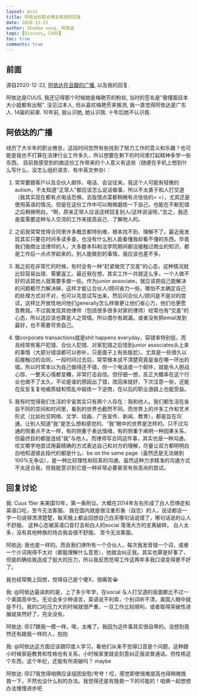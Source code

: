 ```yaml
---
layout: post
title: 阿依达的职业倦怠和我的回复
date: 2020-12-21
author: Shadow song, 阿依达
tags: [Discuss, CUUS]
toc: true
comments: true
---
```


## 前面

源自2020-12-22, [阿依达在豆瓣的广播](https://www.douban.com/people/ayida365/status/3222711420/?start=0#comments), 以及我的回复. 

阿依达是CUUS, 我还记得那个时候她是梅艳芳的粉丝, 当时的签名是"傲慢面目本大小姐都有出租". 没见过本人, 但从喜欢梅艳芳来推测, 我一直觉得阿依达是广东人. 14届的前辈. 10年前, 我认识她, 她认识我. 十年后她不认识我. 

## 阿依达的广播

经历了大半年的职业倦怠，这段时间忽然有些找到了努力工作的意义和乐趣？也可能是我也不打算在法律行业工作多久，所以想要在剩下的时间里打起精神多学一些东西。
目前我感受到的做这份工作带来的个人意义有这些（随便在手机上想到什么写什么，没怎么组织语言、有中英文参杂）：

1. 常常要跟客户以及合伙人邮件、电话、会议往来。我这个人可能有轻微的autism，不太知道“正常人”都应该怎么说话做事，所以不太善于和人打交道（我其实现在都有点电话恐惧，去饭馆点菜都稍微有点怯怯的= =），尤其还是使用英语的情况。但是在这份工作中可以稍微磨炼一下自己，也能在不断犯错之后稍微明白，“啊，原来正常人应该这样回复别人/这样说话呀。”总之，我还是蛮需要这种与人交流的工作来提高自己、了解他人的。

2. 之前我常常觉得合同里许多概念都特别难，根本找不到、理解不了。最近我发现其实只要花时间多读多查，也没有什么别人能看懂我却看不懂的东西。毕竟我们做商业法律师的人，大多数本科和法学院期间都没接触过商业的知识，都是工作后一点点学起来的。别人能做到的事情，我应该也差不多。

3. 我之前在非常忙的时候，有时会有一种“赶紧做完了交差”的心态，这种情况就比较容易出错、需要返工。最近我在想，其实工作一共就这么多，一个人做不好的话其他人就需要多做一些。作为junior associate，就应该把自己能解决的问题都尽力解决掉，这样才能让合伙人/顾问省力一些。哪怕不太确定自己的处理方式对不对，也可以先尝试写出来，然后问合伙人/顾问是不是对的尝试，这样比开放性地问他们generally怎么样做更让他们省心力，他们也更愿意教我。不过我发现其他律师（包括很多很多对家的律师）经常也有“交差”的心态，所以这应该也算是人之常情。所以偶尔有疏漏，或者没有把email发到最好，也不需要苛责自己。

4. 做corporate transactions就是shit happens everyday，容错率特别低，而且经常有客户犯错、合伙人犯错、对家犯错之后怪到junior associates头上来的事情（大部分错误都可以弥补，只是面子上有些尴尬）。尤其是一些很久以前接触过的合同，一段时间过去后，常常根本说不清楚究竟是谁在哪一环出的错。所以时常本以为自己做得还不错，但一个电话或一个邮件，就能令人胆战心惊、一整天心情都变糟，非常打击自信。但仔细一想，反正大概率在这个行业也做不了太久，不论是谁的原因出了错，改回来就好、下次注意一些，还能在反反复复地被质疑和慌乱中锻炼一下逆商，在以后的职业道路上也能受益。

5. 我有时觉得我们生活的宇宙其实只有两个人存在：我和他人。我们都生活在各自不同的空间和时间里，看到的世界也截然不同。而世界上的许多工作和艺术形式（比如社交网络、文学、绘画、广告宣传、新闻、教育），都是旨在沟通，让别人知道“我”是怎么想和感觉的、“我”眼中的世界是怎样的。只不过沟通的侧重点不太一样，有的侧重于表达情绪，有的侧重于阐明一种因果关系，但最终目的都是连结“我”与他人。而律师写合同这件事，其实也是一种沟通，咬文嚼字地尝试用最精确的方式表达自己和对方的理解，尽量让双方都明明白白地知道彼此指代的都是什么、be on the same page（虽然还是无法做到100%无争议），是一种比较理性和较真的沟通。虽然这种力求精准的沟通方式不太适合我，但我能意识到它是一种非常必要甚至有些高尚的尝试。

## 回复讨论

我: Cuus 15er 来美国10年，第一条附议。大概在2014年左右形成了白人恐惧症和英语口吃，至今无法客服。 我在国内就是很注重形象（自恋）的人，说话都会一字一句说得清清楚楚，每天晚上都会回想自己白天哪句话说错了，哪句话说的让人不舒服。 这种心态被英语口音打击和白人的social 落落大方的支离破碎。 白人太多，没有其他种族的场合我会很不舒服。 至今无法客服。

阿依达: 我也是一样的。而且我们律所有一个合伙人，每次我发音错一个词，或者一个介词用得不太对（都能理解什么意思），他就会纠正我。其实也算是好事了，但是的确给我造成了挺大的压力，所以我反而觉得工作这两年多我口语变得更不好了。

我也经常晚上回想，觉得自己是个傻X，很痛苦😭

我: @阿依达最讽刺的是，上了多少年学，在social 与人打交道的层面都比不过一个美国高中生。无论会多少种语言，英语说不利索，个别词听不清，美国人眼中就是不行。我的口吃压力大的时候就很严重，一旦工作比较顺利，或者取得突破性进展就突然好了，完全没有。

阿依达: @27跟我一模一样。唉，太难了。我因为这件事其实很自卑的。没想到竟然还有跟我一样的人，抱抱

我: @阿依达这方面应该跟印度人学习，看他们从来不觉得口音是个问题。这种跟小时候家庭教育和性格也有关系。小时候家里就会刻意纠正我说普通话。但性格这个东西，这个年纪，还能有所突破吗？ maybe

阿依达: @27我觉得咱俩应该组团安慰/夸夸！哎，感觉即使很难提高也得稍微挽救一下，不然也没什么别的办法。我觉得还是有挽救一下的可能的！咱俩一起想想办法慢慢进步吧


